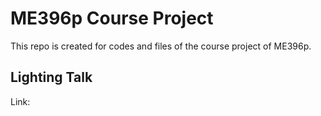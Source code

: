 # ME396p Course Project
This repo is created for codes and files of the course project of ME396p.

## Lighting Talk
Link: 
